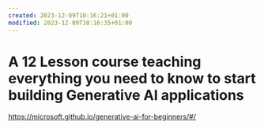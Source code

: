 ```yaml
---
created: 2023-12-09T10:16:21+01:00
modified: 2023-12-09T10:16:35+01:00
---
```


# A 12 Lesson course teaching everything you need to know to start building Generative AI applications

https://microsoft.github.io/generative-ai-for-beginners/#/
